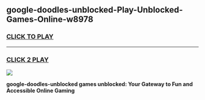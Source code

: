 
## google-doodles-unblocked-Play-Unblocked-Games-Online-w8978
<h3>
<a href="https://premium76.site?title=google-doodles-unblocked&ref=25A">CLICK TO PLAY</a></h3>
<hr>

<h3>
<a href="https://premium76.site?title=google-doodles-unblocked&ref=25A">CLICK 2 PLAY</a>
  
</h3>

<a href="https://premium76.site?title=google-doodles-unblocked&ref=25A"><img src="https://clearcache.store/games.png"></a>


**google-doodles-unblocked games unblocked: Your Gateway to Fun and Accessible Online Gaming**
